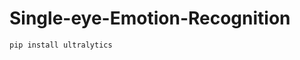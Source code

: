 # Single-eye-Emotion-Recognition
<!-- <img width="100%" src="https://github.com/zhanghaiwei1234/Single-eye-Emotion-Recognition/blob/main/img/dataset.png"></a> -->
```bash
pip install ultralytics
```
